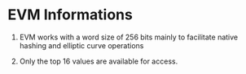 # EVM Informations

1. EVM works with a word size of 256 bits mainly to facilitate native hashing and elliptic curve operations

2. Only the top 16 values are available for access.
